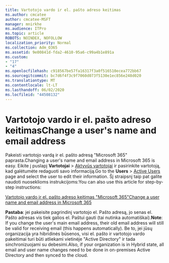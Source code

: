 ```yaml
---
title: Vartotojo vardo ir el. pašto adreso keitimas
ms.author: cmcatee
author: cmcatee-MSFT
manager: mnirkhe
ms.audience: ITPro
ms.topic: article
ROBOTS: NOINDEX, NOFOLLOW
localization_priority: Normal
ms.collection: Adm_O365
ms.assetid: 9e00841d-fda2-4610-95a6-c99a4b1e891a
ms.custom:
- "17"
- "4"
ms.openlocfilehash: c918567be57fa16317f3a0f516510ecea772bb67
ms.sourcegitcommit: bc7d6f4f3c9f7060d073f5130e1ec856e248d020
ms.translationtype: MT
ms.contentlocale: lt-LT
ms.lasthandoff: 06/02/2020
ms.locfileid: "44508132"
---
```

# <a name="change-a-users-name-and-email-address"></a><span data-ttu-id="78a90-102">Vartotojo vardo ir el. pašto adreso keitimas</span><span class="sxs-lookup"><span data-stu-id="78a90-102">Change a user's name and email address</span></span>

<span data-ttu-id="78a90-103">Pakeisti vartotojo vardą ir el. pašto adresą "Microsoft 365" paprasta.</span><span class="sxs-lookup"><span data-stu-id="78a90-103">Changing a user's name and email address in Microsoft 365 is easy.</span></span> <span data-ttu-id="78a90-104">Eikite į puslapį **Vartotojai** \> [Aktyvūs vartotojai](https://go.microsoft.com/fwlink/p/?linkid=834822) ir pasirinkite vartotoją, kad galėtumėte redaguoti savo informaciją.</span><span class="sxs-lookup"><span data-stu-id="78a90-104">Go to the **Users** \> [Active Users](https://go.microsoft.com/fwlink/p/?linkid=834822) page and select the user to edit their information.</span></span> <span data-ttu-id="78a90-105">Šį straipsnį taip pat galite naudoti nuoseklioms instrukcijoms:</span><span class="sxs-lookup"><span data-stu-id="78a90-105">You can also use this article for step-by-step instructions:</span></span>
  
[<span data-ttu-id="78a90-106">Vartotojo vardo ir el. pašto adreso keitimas "Microsoft 365"</span><span class="sxs-lookup"><span data-stu-id="78a90-106">Change a user name and email address in Microsoft 365</span></span>](https://docs.microsoft.com/microsoft-365/admin/add-users/change-a-user-name-and-email-address)
  
 <span data-ttu-id="78a90-107">**Pastaba**: jei pakeisite pagrindinį vartotojo el. Pašto adresą, jo senas el. Pašto adresas vis tiek galios el. Paštui gauti (tai nutinka automatiškai).</span><span class="sxs-lookup"><span data-stu-id="78a90-107">**Note**: If you change the user's main email address, their old email address will still be valid for receiving email (this happens automatically).</span></span> <span data-ttu-id="78a90-108">Be to, jei jūsų organizacija yra hibridinės būsenos, visi el. pašto ir vartotojo vardo pakeitimai turi būti atliekami vietinėje "Active Directory" ir tada sinchronizuojami su debesimi.</span><span class="sxs-lookup"><span data-stu-id="78a90-108">Also, if your organization is in Hybrid state, all email and user name changes need to be done in on-premises Active Directory and then synced to the cloud.</span></span>